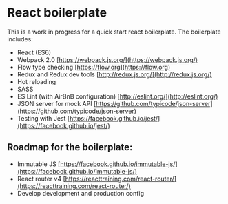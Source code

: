 # React boilerplate

This is a work in progress for a quick start react boilerplate. The boilerplate includes:

- React (ES6)
- Webpack 2.0 [https://webpack.js.org/](https://webpack.js.org/)
- Flow type checking [https://flow.org](https://flow.org)
- Redux and Redux dev tools [http://redux.js.org/](http://redux.js.org/)
- Hot reloading
- SASS
- ES Lint (with AirBnB configuration) [http://eslint.org/](http://eslint.org/)
- JSON server for mock API [https://github.com/typicode/json-server](https://github.com/typicode/json-server)
- Testing with Jest [https://facebook.github.io/jest/](https://facebook.github.io/jest/)

## Roadmap for the boilerplate:

- Immutable JS [https://facebook.github.io/immutable-js/](https://facebook.github.io/immutable-js/)
- React router v4 [https://reacttraining.com/react-router/](https://reacttraining.com/react-router/)
- Develop development and production config
